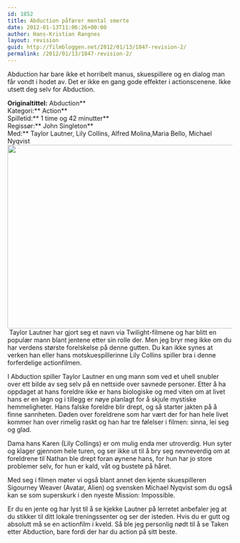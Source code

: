 ```yaml
---
id: 1852
title: Abduction påfører mental smerte
date: 2012-01-13T11:06:26+00:00
author: Hans-Kristian Rangnes
layout: revision
guid: http://filmbloggen.net/2012/01/13/1847-revision-2/
permalink: /2012/01/13/1847-revision-2/
---
```

Abduction har bare ikke et horribelt manus, skuespillere og en dialog man får vondt i hodet av. Det er ikke en gang gode effekter i actionscenene. Ikke utsett deg selv for Abduction.<!--more-->

**Originaltittel:** Abduction**  
Kategori:** Action**  
Spilletid:** 1 time og 42 minutter**  
Regissør:** John Singleton**  
Med:** Taylor Lautner, Lily Collins, Alfred Molina,Maria Bello, Michael Nyqvist  
<a href="http://filmbloggen.net/?attachment_id=1848" rel="attachment wp-att-1848"><img class="alignnone size-large wp-image-1848" src="http://filmbloggen.net/wp-content/uploads//2012/01/vsghehn5-620x412.jpg" alt="" width="620" height="412" /><br /> </a> Taylor Lautner har gjort seg et navn via Twilight-filmene og har blitt en populær mann blant jentene etter sin rolle der. Men jeg bryr meg ikke om du har verdens største forelskelse på denne gutten. Du kan ikke synes at verken han eller hans motskuespillerinne Lily Collins spiller bra i denne forferdelige actionfilmen.

I Abduction spiller Taylor Lautner en ung mann som ved et uhell snubler over ett bilde av seg selv på en nettside over savnede personer. Etter å ha oppdaget at hans foreldre ikke er hans biologiske og med viten om at livet hans er en løgn og i tillegg er nøye planlagt for å skjule mystiske hemmeligheter. Hans falske foreldre blir drept, og så starter jakten på å finne sannheten. Døden over foreldrene som har vært der for han hele livet kommer han over rimelig raskt og han har tre følelser i filmen: sinna, lei seg og glad.

Dama hans Karen (Lily Collings) er om mulig enda mer utroverdig. Hun syter og klager gjennom hele turen, og ser ikke ut til å bry seg nevneverdig om at foreldrene til Nathan ble drept foran øynene hans, for hun har jo store problemer selv, for hun er kald, våt og bustete på håret.

Med seg i filmen møter vi også blant annet den kjente skuespilleren Sigourney Weaver (Avatar, Alien) og svensken Michael Nyqvist som du også kan se som superskurk i den nyeste Mission: Impossible.

Er du en jente og har lyst til å se kjekke Lautner på lerretet anbefaler jeg at du stikker til ditt lokale treningssenter og ser der isteden. Hvis du er gutt og absolutt må se en actionfilm i kveld. Så ble jeg personlig nødt til å se Taken etter Abduction, bare fordi der har du action på sitt beste.